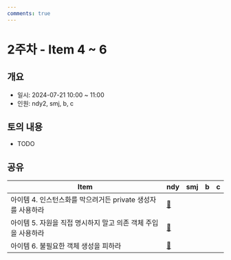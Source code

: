 ```yaml
---
comments: true
---
```

# 2주차 - Item 4 ~ 6

## 개요

- 일시: 2024-07-21 10:00 ~ 11:00
- 인원: ndy2, smj, b, c

## 토의 내용

- TODO

## 공유

| Item                                  | ndy                              | smj | b   | c   |
| ------------------------------------- | -------------------------------- | --- | --- | --- |
| 아이템 4. 인스턴스화를 막으려거든 private 생성자를 사용하라 | [📄](../chapter02/item04/ndy.md) |     |     |     |
| 아이템 5. 자원을 직접 명시하지 말고 의존 객체 주입을 사용하라  | [📄](../chapter02/item05/ndy.md) |     |     |     |
| 아이템 6. 불필요한 객체 생성을 피하라                | [📄](../chapter02/item06/ndy.md) |     |     |     |


